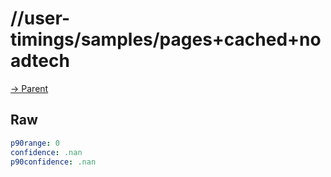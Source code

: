 
# //user-timings/samples/pages+cached+noadtech

[→ Parent](../..)


## Raw


```yaml
p90range: 0
confidence: .nan
p90confidence: .nan

```

